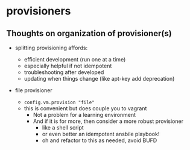 # provisioners

##







## Thoughts on organization of provisioner(s)

- splitting provisioning affords:
  - efficient development (run one at a time)
  - especially helpful if not idempotent
  - troubleshooting after developed
  - updating when things change (like apt-key add deprecation)

- file provisioner
  - `config.vm.provision "file"`
  - this is convenient but does couple you to vagrant 
    - Not a problem for a learning environment
    - And if it is for more, then consider a more robust provisioner
      - like a shell script 
      - or even better an idempotent ansbile playbook! 
      - oh and refactor to this as needed, avoid BUFD